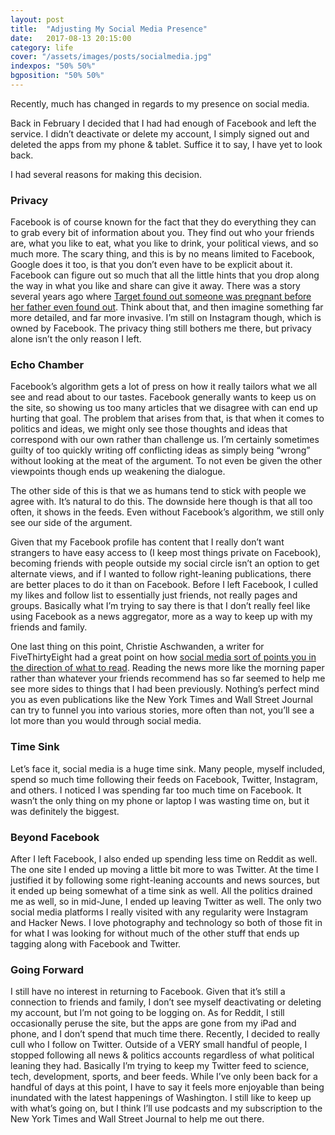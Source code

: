 ```yaml
---
layout: post
title:  "Adjusting My Social Media Presence"
date:   2017-08-13 20:15:00
category: life
cover: "/assets/images/posts/socialmedia.jpg"
indexpos: "50% 50%"
bgposition: "50% 50%"
---
```


Recently, much has changed in regards to my presence on social media.

Back in February I decided that I had had enough of Facebook and left the service.  I didn’t deactivate or delete my account, I simply signed out and deleted the apps from my phone & tablet.  Suffice it to say, I have yet to look back.

I had several reasons for making this decision.

<h3>Privacy</h3>

Facebook is of course known for the fact that they do everything they can to grab every bit of information about you. They find out who your friends are, what you like to eat, what you like to drink, your political views, and so much more.  The scary thing, and this is by no means limited to Facebook, Google does it too, is that you don’t even have to be explicit about it.  Facebook can figure out so much that all the little hints that you drop along the way in what you like and share can give it away.  There was a story several years ago where <a href="https://www.forbes.com/sites/kashmirhill/2012/02/16/how-target-figured-out-a-teen-girl-was-pregnant-before-her-father-did/#3078e64b6668" target="_blank" rel="noopener">Target found out someone was pregnant before her father even found out</a>. Think about that, and then imagine something far more detailed, and far more invasive. I’m still on Instagram though, which is owned by Facebook. The privacy thing still bothers me there, but privacy alone isn’t the only reason I left.

<h3>Echo Chamber</h3>

Facebook’s algorithm gets a lot of press on how it really tailors what we all see and read about to our tastes. Facebook generally wants to keep us on the site, so showing us too many articles that we disagree with can end up hurting that goal. The problem that arises from that, is that when it comes to politics and ideas, we might only see those thoughts and ideas that correspond with our own rather than challenge us. I’m certainly sometimes guilty of too quickly writing off conflicting ideas as simply being “wrong” without looking at the meat of the argument.  To not even be given the other viewpoints though ends up weakening the dialogue.

The other side of this is that we as humans tend to stick with people we agree with. It’s natural to do this. The downside here though is that all too often, it shows in the feeds. Even without Facebook’s algorithm, we still only see our side of the argument.

Given that my Facebook profile has content that I really don’t want strangers to have easy access to (I keep most things private on Facebook), becoming friends with people outside my social circle isn’t an option to get alternate views, and if I wanted to follow right-leaning publications, there are better places to do it than on Facebook.  Before I left Facebook, I culled my likes and follow list to essentially just friends, not really pages and groups. Basically what I’m trying to say there is that I don’t really feel like using Facebook as a news aggregator, more as a way to keep up with my friends and family.

One last thing on this point, Christie Aschwanden, a writer for FiveThirtyEight had a great point on how <a href="https://fivethirtyeight.com/features/leaving-social-media-taught-me-how-broken-the-news-cycle-is/" target="_blank" rel="noopener">social media sort of points you in the direction of what to read</a>. Reading the news more like the morning paper rather than whatever your friends recommend has so far seemed to help me see more sides to things that I had been previously.  Nothing’s perfect mind you as even publications like the New York Times and Wall Street Journal can try to funnel you into various stories, more often than not, you’ll see a lot more than you would through social media.

<h3>Time Sink</h3>

Let’s face it, social media is a huge time sink. Many people, myself included, spend so much time following their feeds on Facebook, Twitter, Instagram, and others. I noticed I was spending far too much time on Facebook. It wasn’t the only thing on my phone or laptop I was wasting time on, but it was definitely the biggest.

<h3>Beyond Facebook</h3>

After I left Facebook, I also ended up spending less time on Reddit as well. The one site I ended up moving a little bit more to was Twitter. At the time I justified it by following some right-leaning accounts and news sources, but it ended up being somewhat of a time sink as well. All the politics drained me as well, so in mid-June, I ended up leaving Twitter as well.  The only two social media platforms I really visited with any regularity were Instagram and Hacker News. I love photography and technology so both of those fit in for what I was looking for without much of the other stuff that ends up tagging along with Facebook and Twitter.

<h3>Going Forward</h3>

I still have no interest in returning to Facebook. Given that it’s still a connection to friends and family, I don’t see myself deactivating or deleting my account, but I’m not going to be logging on.  As for Reddit, I still occasionally peruse the site, but the apps are gone from my iPad and phone, and I don’t spend that much time there.  Recently, I decided to really cull who I follow on Twitter.  Outside of a VERY small handful of people, I stopped following all news & politics accounts regardless of what political leaning they had.  Basically I’m trying to keep my Twitter feed to science, tech, development, sports, and beer feeds. While I’ve only been back for a handful of days at this point, I have to say it feels more enjoyable than being inundated with the latest happenings of Washington.  I still like to keep up with what’s going on, but I think I’ll use podcasts and my subscription to the New York Times and Wall Street Journal to help me out there.